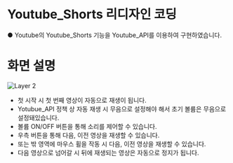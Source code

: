 # Youtube_Shorts 리디자인 코딩
● Youtube의 Youtube_Shorts 기능을 Youtube_API를 이용하여 구현하였습니다.<br>
# 화면 설명 #
![Layer 2](https://user-images.githubusercontent.com/118651919/218253693-8beb6c1f-1b84-4742-ad09-8f1f8991520d.png)<br>
- 첫 시작 시 첫 번째 영상이 자동으로 재생이 됩니다.
- Yotubue_API 정책 상 자동 재생 시 무음으로 설정해야 해서 초기 볼륨은 무음으로 설정돼있습니다.
- 볼륨 ON/OFF 버튼을 통해 소리를 제어할 수 있습니다.
- 우측 버튼을 통해 다음, 이전 영상을 재생할 수 있습니다.
- 또는 밖 영역에 마우스 휠을 작동 시 다음, 이전 영상을 재생할 수 있습니다.
- 다음 영상으로 넘어갈 시 뒤에 재생되는 영상은 자동으로 정지가 됩니다.
